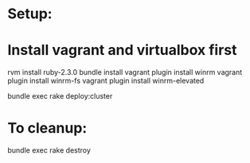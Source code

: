 # Setup:
# Install vagrant and virtualbox first

rvm install ruby-2.3.0
bundle install
vagrant plugin install winrm
vagrant plugin install winrm-fs
vagrant plugin install winrm-elevated

bundle exec rake deploy:cluster



# To cleanup:
bundle exec rake destroy 
